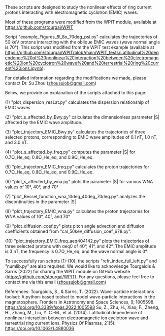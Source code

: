 
These scripts are designed to study the nonlinear effects of ring current protons interacting with electromagnetic cyclotron (EMIC) waves.

Most of these programs were modified from the WPIT module, available at https://github.com/stourgai/WPIT

Script "example_Figures_8l_8o_70deg_psi.py" calculates the trajectories of 50 keV protons interacting with the oblique EMIC waves (wave normal angle is 70°).
This script was modified from the WPIT test example (available at https://github.com/stourgai/WPIT/blob/main/WPIT_tests/Latitudinal%20dependence%20of%20nonlinear%20interaction%20between%20electromagnetic%20ion%20cyclotron%20wave%20and%20terrestrial%20ring%20current%20ions.ipynb).

For detailed information regarding the modifications we made, please contact Dr. Su Zhou (zhousujob@gmail.com)

Below, we provide an explanation of the scripts attached to this page:

(1) "plot_dispersion_resLat.py"  calculates the dispersion relationship of EMIC waves

(2) "plot_s_affected_by_Bwy.py" calculates the dimensionless parameter |S| affected by the EMIC wave amplitude.

(3) "plot_trajectory_EMIC_Bwy.py" calculates the trajectories of three selected protons, corresponding to EMIC wave amplitudes of 0.1 nT, 1.0 nT, and 3.0 nT.

(4) "plot_s_affected_by_freq.py" computes the parameter |S| for 0.7Ω_He_eq, 0.8Ω_He_eq, and 0.9Ω_He_eq.

(5) "plot_trajectory_EMIC_freq.py" calculates the proton trajectories for 0.7Ω_He_eq, 0.8Ω_He_eq, and 0.9Ω_He_eq.

(6) "plot_s_affected_by_wna.py" plots the parameter |S| for various WNA values of 10°, 40°, and 70°

(7) "plot_Bessel_function_wna_10deg_40deg_70deg.py" analyzes the discontinuities in the parameter |S|

(8) "plot_trajectory_EMIC_wna.py" calculates the proton trajectories for WNA values of 10°, 40°, and 70°

(9) "plot_diffusion_coef.py" plots pitch angle advection and diffusion coefficients obtained from  "cal_50keV_diffusion_coef_678.py".

(10) "plot_trajectory_EMIC_freq_aeq404142.py" plots the trajectories of three selected protons with αeq0 of 40°, 41°, and 42°. The EMIC amplitude is 3 nT, the frequency is 0.7Ω_He_eq, and the wave normal angle is 0°.

To successfully run scirpts (1)-(10), the scripts "refr_index_full_left.py" and "numlib.py" are also required.
We would like to acknowledge Tourgaidis & Sarris (2022) for sharing the WPIT module on GitHub website (https://github.com/stourgai/WPIT).
For any questions, please feel free to contact me via this email (zhousujob@gmail.com)

References:
Tourgaidis, S., & Sarris, T. (2022). Wave-particle interactions toolset: A python-based toolset to model wave-particle interactions in the magnetosphere. Frontiers in Astronomy and Space Sciences, 9, 1005598. https://doi.org/10.3389/fspas.2022.1005598
Su, Z., Zhu, H., Xiao, F., Zheng, H., Zhang, M., Liu, Y. C.-M., et al. (2014). Latitudinal dependence of nonlinear interaction between electromagnetic ion cyclotron wave and terrestrial ring current ions. Physics Of Plasmas, 21(5). https://doi.org/10.1063/1.4880036







